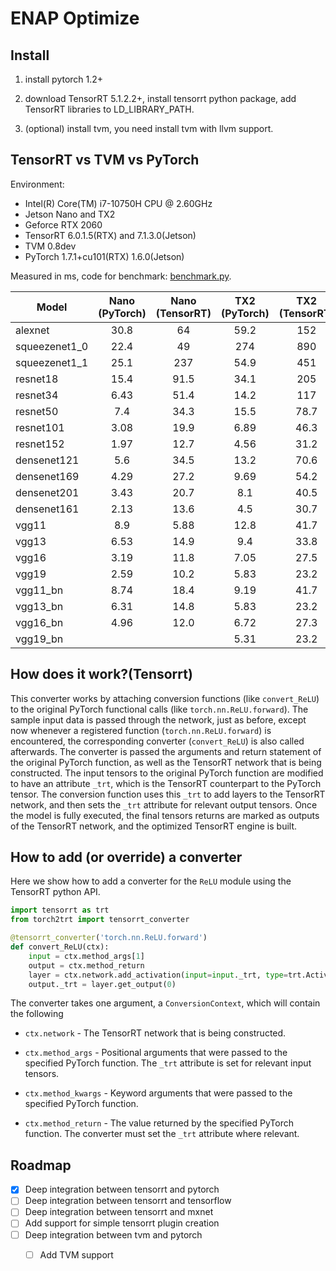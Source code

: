 # ENAP Optimize

## Install

1. install pytorch 1.2+

2. download TensorRT 5.1.2.2+, install tensorrt python package, add TensorRT libraries to LD_LIBRARY_PATH.

3. (optional) install tvm, you need install tvm with llvm support.

## TensorRT vs TVM vs PyTorch

Environment: 

* Intel(R) Core(TM) i7-10750H CPU @ 2.60GHz
* Jetson Nano and TX2
* Geforce RTX 2060
* TensorRT 6.0.1.5(RTX) and 7.1.3.0(Jetson)
* TVM 0.8dev 
* PyTorch 1.7.1+cu101(RTX) 1.6.0(Jetson)

Measured in ms, code for benchmark: [benchmark.py](benchmark.py).

| Model    | Nano (PyTorch) | Nano (TensorRT) | TX2 (PyTorch)    | TX2 (TensorRT)    |RTX (PyTorch)     | RTX (TensorRT)    |
|----------|:--------------:|:---------------:|:----------------:|:-----------------:|:----------------:|:-----------------:|
| alexnet | 30.8 | 64 | 59.2 | 152 | 610 | 1160 |
| squeezenet1_0 | 22.4 | 49 | 274 | 890 | 352 | 1890 |  
| squeezenet1_1 | 25.1 | 237 | 54.9 | 451 | 367 | 2180 |
| resnet18 | 15.4 | 91.5 | 34.1 | 205 | 278 | 1420 |
| resnet34 | 6.43 | 51.4 | 14.2 | 117 | 173 | 833 |
| resnet50 | 7.4 | 34.3 | 15.5 | 78.7 | 132 | 715 |
| resnet101 | 3.08 | 19.9 | 6.89 | 46.3 | 71.4 | 378 |
| resnet152 | 1.97 | 12.7 | 4.56 | 31.2 | 47.4 | 44 |
| densenet121 | 5.6 | 34.5 | 13.2 | 70.6 | 54.1 | 358 |
| densenet169 | 4.29 | 27.2 | 9.69 | 54.2 | 35.1 | 215 |
| densenet201 | 3.43 | 20.7 | 8.1 | 40.5 | 29.7 | 150 |
| densenet161 | 2.13 | 13.6 | 4.5 | 30.7 | 39 | 160 |
| vgg11 | 8.9 | 5.88 | 12.8 | 41.7 | 232 | 372 |
| vgg13 | 6.53 | 14.9 | 9.4 | 33.8 | 210 | 459 |
| vgg16 | 3.19 | 11.8 | 7.05 | 27.5 | 158 | 374 |
| vgg19 | 2.59 | 10.2 | 5.83 | 23.2 | 152 | 339 |
| vgg11_bn | 8.74 | 18.4 | 9.19 | 41.7 | 210 | 500 |
| vgg13_bn | 6.31 | 14.8 | 5.83 | 23.2 | 179 | 459 |
| vgg16_bn | 4.96 | 12.0 | 6.72 | 27.3 | 149 | 387 |
| vgg19_bn |  |  | 5.31 | 23.2 | 141 | 265 |

## How does it work?(Tensorrt)

This converter works by attaching conversion functions (like ``convert_ReLU``) to the original 
PyTorch functional calls (like ``torch.nn.ReLU.forward``).  The sample input data is passed
through the network, just as before, except now whenever a registered function (``torch.nn.ReLU.forward``)
is encountered, the corresponding converter (``convert_ReLU``) is also called afterwards.  The converter
is passed the arguments and return statement of the original PyTorch function, as well as the TensorRT
network that is being constructed.  The input tensors to the original PyTorch function are modified to
have an attribute ``_trt``, which is the TensorRT counterpart to the PyTorch tensor.  The conversion function
uses this ``_trt`` to add layers to the TensorRT network, and then sets the ``_trt`` attribute for
relevant output tensors.  Once the model is fully executed, the final tensors returns are marked as outputs
of the TensorRT network, and the optimized TensorRT engine is built.

## How to add (or override) a converter

Here we show how to add a converter for the ``ReLU`` module using the TensorRT
python API.

```python
import tensorrt as trt
from torch2trt import tensorrt_converter

@tensorrt_converter('torch.nn.ReLU.forward')
def convert_ReLU(ctx):
    input = ctx.method_args[1]
    output = ctx.method_return
    layer = ctx.network.add_activation(input=input._trt, type=trt.ActivationType.RELU)  
    output._trt = layer.get_output(0)
```

The converter takes one argument, a ``ConversionContext``, which will contain
the following

* ``ctx.network`` - The TensorRT network that is being constructed.

* ``ctx.method_args`` - Positional arguments that were passed to the specified PyTorch function.  The ``_trt`` attribute is set for relevant input tensors.
* ``ctx.method_kwargs`` - Keyword arguments that were passed to the specified PyTorch function.
* ``ctx.method_return`` - The value returned by the specified PyTorch function.  The converter must set the ``_trt`` attribute where relevant.

## Roadmap

- [x] Deep integration between tensorrt and pytorch
- [ ] Deep integration between tensorrt and tensorflow
- [ ] Deep integration between tensorrt and mxnet
- [ ] Add support for simple tensorrt plugin creation
- [ ] Deep integration between tvm and pytorch
  - [ ] Add TVM support

